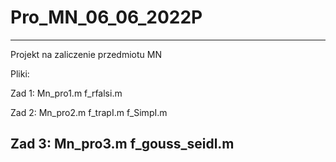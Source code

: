 # Pro_MN_06_06_2022P
------------------------------
Projekt na zaliczenie przedmiotu MN 

Pliki:

Zad 1: Mn_pro1.m f_rfalsi.m 

Zad 2: Mn_pro2.m f_trapI.m f_SimpI.m 

Zad 3: Mn_pro3.m f_gouss_seidl.m
--------------------------------
